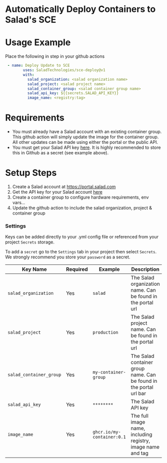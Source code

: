 # Automatically Deploy Containers to Salad's SCE

<!--
[![GitHub Super-Linter](https://github.com/actions/typescript-action/actions/workflows/linter.yml/badge.svg)](https://github.com/super-linter/super-linter)
![CI](https://github.com/actions/typescript-action/actions/workflows/ci.yml/badge.svg)
[![Check dist/](https://github.com/actions/typescript-action/actions/workflows/check-dist.yml/badge.svg)](https://github.com/actions/typescript-action/actions/workflows/check-dist.yml)
[![CodeQL](https://github.com/actions/typescript-action/actions/workflows/codeql-analysis.yml/badge.svg)](https://github.com/actions/typescript-action/actions/workflows/codeql-analysis.yml)
[![Coverage](./badges/coverage.svg)](./badges/coverage.svg) -->

# Usage Example

Place the following in step in your github actions

```yml
 - name: Deploy Update to SCE
        uses: SaladTechnologies/sce-deploy@v1
        with:
          salad_organization: <salad organization name>
          salad_project: <salad project name>
          salad_container_group: <salad container group name>
          salad_api_key: ${{secrets.SALAD_API_KEY}}
          image_name: <registry:tag>

```

# Requirements

- You must already have a Salad account with an existing container group. This
  github action will simply update the image for the container group. All other
  updates can be made using either the portal or the public API.
- You must get your Salad API key [here](https://portal.salad.com/api-key). It
  is highly recommended to store this in Github as a secret (see example above).

# Setup Steps

1. Create a Salad account at https://portal.salad.com
2. Get the API key for your Salad account
   [here](https://portal.salad.com/api-key)
3. Create a container group to configure hardware requirements, env vars...
4. Update the github action to include the salad organization, project &
   container group

### Settings

Keys can be added directly to your .yml config file or referenced from your
project `Secrets` storage.

To add a `secret` go to the `Settings` tab in your project then select
`Secrets`. We strongly recommend you store your `password` as a secret.

| Key Name                | Required | Example                    | Description                                                        |
| ----------------------- | -------- | -------------------------- | ------------------------------------------------------------------ |
| `salad_organization`    | Yes      | `salad`                    | The Salad organization name. Can be found in the portal url        |
| `salad_project`         | Yes      | `production`               | The Salad project name. Can be found in the portal url             |
| `salad_container_group` | Yes      | `my-container-group`       | The Salad container group name. Can be found in the portal url bar |
| `salad_api_key`         | Yes      | `********`                 | The Salad API key                                                  |
| `image_name`            | Yes      | `ghcr.io/my-container:0.1` | The full image name, including registry, image name and tag        |
